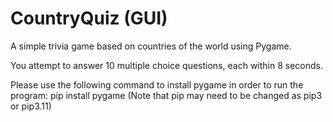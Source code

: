 # CountryQuiz (GUI)
A simple trivia game based on countries of the world using Pygame.

You attempt to answer 10 multiple choice questions, each within 8 seconds.

Please use the following command to install pygame in order to run the program: pip install pygame (Note that pip may need to be changed as pip3 or pip3.11)